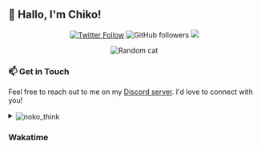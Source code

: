 ## 👋 Hallo, I'm Chiko!

<div align="center">

[![Twitter Follow](https://img.shields.io/twitter/follow/chikoxq?label=Follow)](https://twitter.com/intent/follow?screen_name=chikoxq)
![GitHub followers](https://img.shields.io/github/followers/chikof?label=Follow&style=social)
![](https://komarev.com/ghpvc/?username=chikof&color=blue)

</div>

<a href="https://cataas.com">
<img src="https://cataas.com/cat?type=square" align="right" width="300"alt="Random cat">
</a>

<div><picture><img src="https://raw.githubusercontent.com/carbon-language/carbon-lang/refs/heads/trunk/docs/images/bumper.png" alt=""></picture></div>

### 📫 Get in Touch
Feel free to reach out to me on my [Discord server](https://discord.gg/sejc7TnX6N). I'd love to connect with you!

<details>
<summary>
<img src="https://cdn3.emoji.gg/emojis/64203-noko-think.png" width="35px" height="35px" alt="noko_think" align="center">

### Wakatime
</summary>

<!--START_SECTION:waka-->
![Code Time](http://img.shields.io/badge/Code%20Time-2%2C351%20hrs%2055%20mins-blue)

![Profile Views](http://img.shields.io/badge/Profile%20Views-0-blue)

![Lines of code](https://img.shields.io/badge/From%20Hello%20World%20I%27ve%20Written-9.5%20million%20lines%20of%20code-blue)

**🐱 My GitHub Data** 

> 📦 104.7 kB Used in GitHub's Storage 
 > 
> 🏆 310 Contributions in the Year 2025
 > 
> 💼 Opted to Hire
 > 
> 📜 40 Public Repositories 
 > 
> 🔑 32 Private Repositories 
 > 
**I'm a Night 🦉** 

```text
🌞 Morning                927 commits         █░░░░░░░░░░░░░░░░░░░░░░░░   05.18 % 
🌆 Daytime                5649 commits        ████████░░░░░░░░░░░░░░░░░   31.54 % 
🌃 Evening                8437 commits        ████████████░░░░░░░░░░░░░   47.11 % 
🌙 Night                  2895 commits        ████░░░░░░░░░░░░░░░░░░░░░   16.17 % 
```
📅 **I'm Most Productive on Sunday** 

```text
Monday                   2064 commits        ███░░░░░░░░░░░░░░░░░░░░░░   11.53 % 
Tuesday                  1260 commits        ██░░░░░░░░░░░░░░░░░░░░░░░   07.04 % 
Wednesday                2490 commits        ███░░░░░░░░░░░░░░░░░░░░░░   13.90 % 
Thursday                 2596 commits        ████░░░░░░░░░░░░░░░░░░░░░   14.50 % 
Friday                   3362 commits        █████░░░░░░░░░░░░░░░░░░░░   18.77 % 
Saturday                 2375 commits        ███░░░░░░░░░░░░░░░░░░░░░░   13.26 % 
Sunday                   3761 commits        █████░░░░░░░░░░░░░░░░░░░░   21.00 % 
```


📊 **This Week I Spent My Time On** 

```text
🕑︎ Time Zone: Europe/London

💬 Programming Languages: 
Svelte                   2 hrs 4 mins        ██████████████░░░░░░░░░░░   57.49 % 
TypeScript               40 mins             █████░░░░░░░░░░░░░░░░░░░░   18.81 % 
JSON                     21 mins             ██░░░░░░░░░░░░░░░░░░░░░░░   09.74 % 
CSS                      7 mins              █░░░░░░░░░░░░░░░░░░░░░░░░   03.32 % 
HTML                     6 mins              █░░░░░░░░░░░░░░░░░░░░░░░░   03.22 % 

🔥 Editors: 
Neovim                   3 hrs 36 mins       █████████████████████████   100.00 % 

💻 Operating System: 
Linux                    3 hrs 36 mins       █████████████████████████   100.00 % 
```

**I Mostly Code in TypeScript** 

```text
TypeScript               32 repos            ██████████░░░░░░░░░░░░░░░   40.51 % 
Rust                     29 repos            █████████░░░░░░░░░░░░░░░░   36.71 % 
Nix                      6 repos             ██░░░░░░░░░░░░░░░░░░░░░░░   07.59 % 
Lua                      3 repos             █░░░░░░░░░░░░░░░░░░░░░░░░   03.80 % 
Python                   3 repos             █░░░░░░░░░░░░░░░░░░░░░░░░   03.80 % 
```




 Last Updated on 16/06/2025 01:11:42 UTC
<!--END_SECTION:waka-->

</details>

<!--
<p align="center">
     <a href="https://discord.gg/HhybNhchcC"><img src="https://invidget.switchblade.xyz/sejc7TnX6N" align="center" ><a>
</p> 
-->
